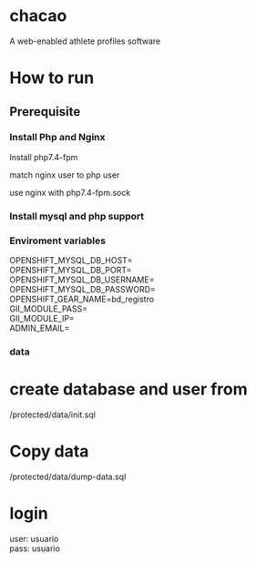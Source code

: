 chacao
================

A web-enabled athlete profiles software

# How to run

## Prerequisite

### Install Php and Nginx

Install php7.4-fpm <br />

match nginx user to php user <br />

use nginx with php7.4-fpm.sock <br />


### Install mysql and php support


### Enviroment variables

OPENSHIFT_MYSQL_DB_HOST=<br />
OPENSHIFT_MYSQL_DB_PORT=<br />
OPENSHIFT_MYSQL_DB_USERNAME=<br />
OPENSHIFT_MYSQL_DB_PASSWORD=<br />
OPENSHIFT_GEAR_NAME=bd_registro<br />
GII_MODULE_PASS=<br />
GII_MODULE_IP=<br />
ADMIN_EMAIL=<br />


### data
# create database and user from<br />
/protected/data/init.sql<br />

# Copy data
/protected/data/dump-data.sql <br />


# login
user: usuario <br />
pass: usuario <br />
